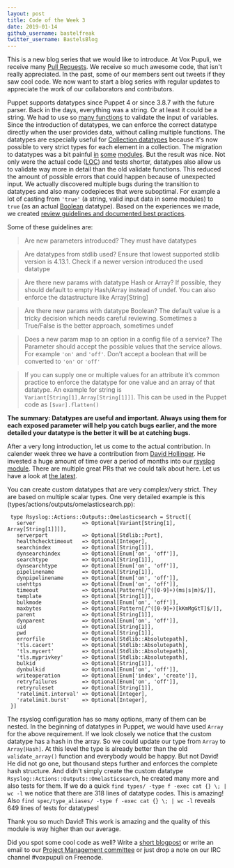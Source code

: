 ```yaml
---
layout: post
title: Code of the Week 3
date: 2019-01-14
github_username: bastelfreak
twitter_username: BastelsBlog
---
```


This is a new blog series that we would like to introduce. At Vox Pupuli, we
receive many
[Pull Requests](https://github.com/search?q=type%3Apr+is%3Aopen+is%3Apublic+org%3Avoxpupuli&type=Issues).
We receive so much awesome code, that isn't really appreciated. In the past,
some of our members sent out tweets if they saw cool code. We now want to start
a blog series with regular updates to appreciate the work of our collaborators
and contributors.

Puppet supports datatypes since Puppet 4 or since 3.8.7 with the future parser.
Back in the days, everything was a string. Or at least it could be a string. We
had to use so
[many functions](https://github.com/puppetlabs/puppetlabs-stdlib/tree/a85e7faeaa89b305be8aef4f2b4ede0bef27b336#for-module-users)
to validate the input of variables. Since the introduction of datatypes, we can
enforce the correct datatype directly when the user provides data, without
calling multiple functions. The datatypes are especially useful for
[Collection datatypes](https://puppet.com/docs/puppet/6.1/lang_data_abstract.html#the-collection-data-type)
because it's now possible to very strict types for each element in a
collection. The migration to datatypes was a bit painful
[in](https://github.com/puppetlabs/puppetlabs-apache/pull/1621)
[some](https://github.com/puppetlabs/puppetlabs-postgresql/pull/852)
[modules](https://github.com/voxpupuli/puppet-nginx/pull/1056). But the result
was nice. Not only were the actual code
([LOC](https://en.wikipedia.org/wiki/Source_lines_of_code)) and tests shorter,
datatypes also allow us to validate way more in detail than the old validate
functions. This reduced the amount of possible errors that could happen because
of unexpected input. We actually discovered multiple bugs during the transition
to datatypes and also many codepieces that were suboptimal. For example a lot
of casting from `'true'` (a string, valid input data in some modules) to `true`
(as an actual
[Boolean](https://puppet.com/docs/puppet/6.1/lang_data_boolean.html) datatype).
Based on the experiences we made, we created [review guidelines and documented
best practices](https://voxpupuli.org/docs/#reviewing-a-module-pr).

Some of these guidelines are:

> Are new parameters introduced? They must have datatypes

> Are datatypes from stdlib used? Ensure that lowest supported stdlib version is 4.13.1. Check if a newer version introduced the used datatype

> Are there new params with datatype Hash or Array? If possible, they should default to empty Hash/Array instead of undef. You can also enforce the datastructure like Array[String]

> Are there new params with datatype Boolean? The default value is a tricky decision which needs careful reviewing. Sometimes a True/False is the better approach, sometimes undef

> Does a new param map to an option in a config file of a service? The Parameter should accept the possible values that the service allows. For example `'on'` and `'off'`. Don’t accept a boolean that will be converted to `'on'` or `'off'`

> If you can supply one or multiple values for an attribute it’s common practice to enforce the datatype for one value and an array of that datatype. An example for string is `Variant[String[1],Array[String[1]]]`. This can be used in the Puppet code as `[$var].flatten()`

**The summary: Datatypes are useful and important. Always using them for each
exposed parameter will help you catch bugs earlier, and the more detailed
your datatype is the better it will be at catching bugs.**

After a very long introduction, let us come to the actual contribution. In
calender week three we have a contribution from [David
Hollinger](https://github.com/dhollinger). He invested a huge amount of
time over a period of months into our [rsyslog
module](https://forge.puppet.com/puppet/rsyslog#puppet-rsyslog). There are
multiple great PRs that we could talk about here. Let us have a look at
[the latest](https://github.com/voxpupuli/puppet-rsyslog/pull/106).

You can create custom datatypes that are very complex/very strict. They are
based on multiple scalar types. One very detailed example is this
(types/actions/outputs/omelasticsearch.pp):

```puppet
 type Rsyslog::Actions::Outputs::Omelasticsearch = Struct[{
   server               => Optional[Variant[String[1], Array[String[1]]]],
   serverport           => Optional[Stdlib::Port],
   healthchecktimeout   => Optional[Integer],
   searchindex          => Optional[String[1]],
   dynsearchindex       => Optional[Enum['on', 'off']],
   searchtype           => Optional[String[1]],
   dynsearchtype        => Optional[Enum['on', 'off']],
   pipelinename         => Optional[String[1]],
   dynpipelinename      => Optional[Enum['on', 'off']],
   usehttps             => Optional[Enum['on', 'off']],
   timeout              => Optional[Pattern[/^([0-9]+)(ms|s|m)$/]],
   template             => Optional[String[1]],
   bulkmode             => Optional[Enum['on', 'off']],
   maxbytes             => Optional[Pattern[/^([0-9]+)[kKmMgGtT]$/]],
   parent               => Optional[String[1]],
   dynparent            => Optional[Enum['on', 'off']],
   uid                  => Optional[String[1]],
   pwd                  => Optional[String[1]],
   errorfile            => Optional[Stdlib::Absolutepath],
   'tls.cacert'         => Optional[Stdlib::Absolutepath],
   'tls.mycert'         => Optional[Stdlib::Absolutepath],
   'tls.myprivkey'      => Optional[Stdlib::Absolutepath],
   bulkid               => Optional[String[1]],
   dynbulkid            => Optional[Enum['on', 'off']],
   writeoperation       => Optional[Enum['index', 'create']],
   retryfailures        => Optional[Enum['on', 'off']],
   retryruleset         => Optional[String[1]],
   'ratelimit.interval' => Optional[Integer],
   'ratelimit.burst'    => Optional[Integer],
 }]
```

The rsyslog configuration has so many options, many of them can be nested. In
the beginning of datatypes in Puppet, we would have used `Array` for the above
requirement. If we look closely we notice that the custom datatype has a hash
in the array. So we could update our type from `Array` to `Array[Hash]`. At
this level the type is already better than the old `validate_array()` function
and everybody would be happy. But not David! He did not go one, but thousand
steps further and enforces the complete hash structure. And didn't simply
create the custom datatype `Rsyslog::Actions::Outputs::Omelasticsearch`,
he created many more and also tests for them. If we do a quick
`find types/ -type f -exec cat {} \; | wc -l` we notice that there are 318
lines of datatype codes. This is amazing! Also
`find spec/type_aliases/ -type f -exec cat {} \; | wc -l` reveals 649 lines
of tests for datatypes!

Thank you so much David! This work is amazing and the quality of this
module is way higher than our average.

Did you spot some cool code as well? Write a
[short blogpost](https://github.com/voxpupuli/voxpupuli.github.io/tree/master/_posts)
or write an email to our
[Project Management committee](mailto:pmc@voxpupuli.org) or just drop a note on
our IRC channel #voxpupuli on Freenode.
